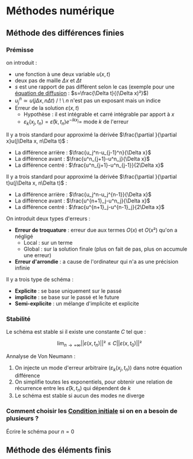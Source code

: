 # Méthodes numérique

## Méthode des différences finies

### Prémisse

on introduit :
- une fonction à une deux variable $u(x, t)$
- deux pas de maille $\Delta x$ et $\Delta t$
- $s$ est une rapport de pas différent selon le cas (exemple pour une [équation de diffusion](Equation%20de%20diffusion.md) : $s=\frac{\Delta t}{(\Delta x)²}$)
- $u_j^n \simeq u(j\Delta x, n \Delta t)$ / ! \\ $n$ n'est pas un exposant mais un indice
- Erreur de la solution $\varepsilon(x,t)$
	- Hypothèse : il est intégrable et carré intégrable par apport à $x$
	- $\varepsilon_k (x_j,t_n) = \hat \varepsilon(k,t_n)e^{-ikx_j}=$ mode $k$ de l'erreur

Il y a trois standard pour approximé la dérivée $\frac{\partial }{\partial x}u(j\Delta x, n\Delta t)$ :
- La différence arrière : $\frac{u_j^n-u_{j-1}^n}{\Delta x}$
- La différence avant : $\frac{u^n_{j+1}-u^n_j}{\Delta x}$
- La différence centré : $\frac{u^n_{j+1}-u^n_{j-1}}{2\Delta x}$

Il y a trois standard pour approximé la dérivée $\frac{\partial }{\partial t}u(j\Delta x, n\Delta t)$ :
- La différence arrière : $\frac{u_j^n-u_j^{n-1}}{\Delta x}$
- La différence avant : $\frac{u^{n+1}_j-u^n_j}{\Delta x}$
- La différence centré : $\frac{u^{n+1}_j-u^{n-1}_j}{2\Delta x}$

On introduit deux types d'erreurs :
- **Erreur de troquature** : erreur due aux termes $O(x)$ et $O(x²)$ qu'on a négligé
	- Local : sur un terme
	- Global : sur la solution finale (plus on fait de pas, plus on accumule une erreur)
- **Erreur d'arrondie** : a cause de l'ordinateur qui n'a as une précision infinie

Il y a trois type de schéma :
- **Explicite** : se base uniquement sur le passé
- **implicite** : se base sur le passé et le future
- **Semi-explicite** : un mélange d'implicite et explicite

### Stabilité

Le schéma est stable si il existe une constante $C$ tel que :

$$\lim_{n\rightarrow +\infty}{||\varepsilon(x,t_n)||²} \le C||\varepsilon(x,t_0)||²$$

Annalyse de Von Neumann :
1. On injecte un mode d'erreur arbitraire ($\varepsilon_k (x_j,t_n)$) dans notre équation différence
2. On simplifie toutes les exponentiels, pour obtenir une relation de récurrence entre les $\hat\varepsilon(k,t_n)$ qui dépendent de $k$
3. Le schéma est stable si aucun des modes ne diverge

### Comment choisir les [Condition initiale](Condition%20initiale.md) si on en a besoin de plusieurs ?

Écrire le schéma pour $n=0$

## Méthode des éléments finis

